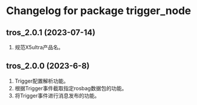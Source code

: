 # Changelog for package trigger_node

tros_2.0.1 (2023-07-14)
------------------
1. 规范X5ultra产品名。

tros_2.0.0 (2023-6-8)
------------------
1. Trigger配置解析功能。
2. 根据Trigger事件截取指定rosbag数据包的功能。
3. 将Trigger事件进行消息发布的功能。